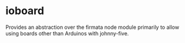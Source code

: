 
# ioboard

Provides an abstraction over the firmata node module primarily to allow using boards other than Arduinos with johnny-five.
